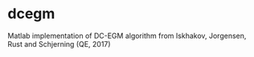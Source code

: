 # dcegm
Matlab implementation of DC-EGM algorithm from Iskhakov, Jorgensen, Rust and Schjerning (QE, 2017)

